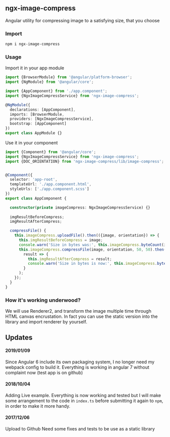 ## ngx-image-compress

Angular utility for compressing image to a satisfying size, that you choose


### Import
```sh
npm i ngx-image-compress
```

### Usage

Import it in your app module

```typescript
import {BrowserModule} from '@angular/platform-browser';
import {NgModule} from '@angular/core';

import {AppComponent} from './app.component';
import {NgxImageCompressService} from 'ngx-image-compress';

@NgModule({
  declarations: [AppComponent],
  imports: [BrowserModule,
  providers: [NgxImageCompressService],
  bootstrap: [AppComponent]
})
export class AppModule {}
```


Use it in your component

```typescript
import {Component} from '@angular/core';
import {NgxImageCompressService} from 'ngx-image-compress';
import {DOC_ORIENTATION} from 'ngx-image-compress/lib/image-compress';


@Component({
  selector: 'app-root',
  templateUrl: './app.component.html',
  styleUrls: ['./app.component.scss']
})
export class AppComponent {

  constructor(private imageCompress: NgxImageCompressService) {}
  
  imgResultBeforeCompress;
  imgResultAfterCompress;

  compressFile() {
    this.imageCompress.uploadFile().then(({image, orientation}) => {
      this.imgResultBeforeCompress = image;
      console.warn('Size in bytes was:', this.imageCompress.byteCount(image));
      this.imageCompress.compressFile(image, orientation, 50, 50).then(
        result => {
          this.imgResultAfterCompress = result;
          console.warn('Size in bytes is now:', this.imageCompress.byteCount(result));
        }
      );
    });
  }
}
```

### How it's working underwood?

We will use Renderer2, and transform the image multiple time through HTML canvas encrustation.
In fact you can use the static version into the library and import renderer by yourself.


## Updates

#### 2019/01/09

Since Angular 6 include its own packaging system, I no longer need my webpack config to build it.
Everything is working in angular 7 without complaint now (test app is on github)

#### 2018/10/04

Adding Live example.
Everything is now working and tested but I will make some arrangement to the code in `index.ts` before submitting it again to `npm`, in order to make it more handy.

#### 2017/12/06

Upload to Github
Need some fixes and tests to be use as a static library


